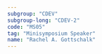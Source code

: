 ```yaml
---
subgroup: "CDEV"
subgroup-long: "CDEV-2"
code: "MS05"
tag: "Minisymposium Speaker"
name: "Rachel A. Gottschalk"
---
```

